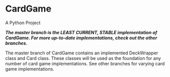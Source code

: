 # CardGame
A Python Project

***The master branch is the LEAST CURRENT, STABLE implementation of CardGame. For more up-to-date implementations, check out the other branches.***

The master branch of CardGame contains an implemented DeckWrapper class and Card class. These classes will be used as the foundation for any number of card game implementations. See other branches for varying card game implementations.
